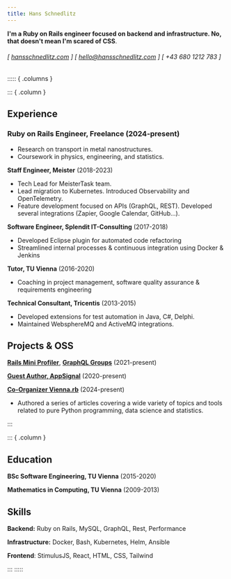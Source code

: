 ```yaml
---
title: Hans Schnedlitz
---
```


**I'm a Ruby on Rails engineer focused on backend and infrastructure. No, that doesn't mean I'm scared of CSS**.

###### [ [hansschnedlitz.com](https://hansschnedlitz.com) ] [ hello@hansschnedlitz.com ] [ +43 680 1212 783 ]

::::: { .columns }

::: { .column }

## Experience

### **Ruby on Rails Engineer, Freelance** (2024-present)

- Research on transport in metal nanostructures.
- Coursework in physics, engineering, and statistics.

**Staff Engineer, Meister** (2018-2023)

- Tech Lead for MeisterTask team.
- Lead migration to Kubernetes. Introduced Observability and OpenTelemetry.
- Feature development focused on APIs (GraphQL, REST). Developed several integrations (Zapier, Google Calendar, GitHub...).

**Software Engineer, Splendit IT-Consulting** (2017-2018)

- Developed Eclipse plugin for automated code refactoring
- Streamlined internal processes & continuous integration using Docker & Jenkins

**Tutor, TU Vienna** (2016-2020)

- Coaching in project management, software quality assurance & requirements engineering

**Technical Consultant, Tricentis** (2013-2015)

- Developed extensions for test automation in Java, C#, Delphi.
- Maintained WebsphereMQ and ActiveMQ integrations.

## Projects & OSS

**[Rails Mini Profiler](https://github.com/hschne/rails-mini-profiler/)**, **[GraphQL Groups](https://github.com/hschne/rails-mini-profiler/)** (2021-present)

**[Guest Author, AppSignal](https://blog.appsignal.com/authors/hans-j%C3%B6rg-schnedlitz.html)** (2020-present)

**[Co-Organizer Vienna.rb](https://www.meetup.com/vienna-rb/)** (2024-present)

- Authored a series of articles covering a wide variety of topics and tools related to pure Python programming, data science and statistics.

:::

::: { .column }

## Education

**BSc Software Engineering, TU Vienna** (2015-2020)

**Mathematics in Computing, TU Vienna** (2009-2013)

## Skills

**Backend:** Ruby on Rails, MySQL, GraphQL, Rest, Performance

**Infrastructure:** Docker, Bash, Kubernetes, Helm, Ansible

**Frontend**: StimulusJS, React, HTML, CSS, Tailwind

:::
:::::
